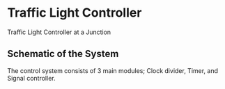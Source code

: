 # Traffic Light Controller
Traffic Light Controller at a Junction
## Schematic of the System
The control system consists of 3 main modules; Clock divider, Timer, and Signal controller.
